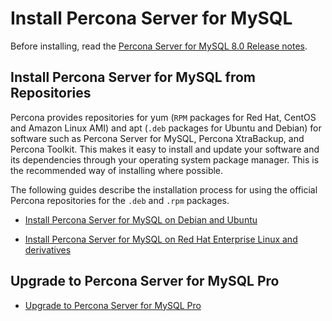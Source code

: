 # Install Percona Server for MySQL

Before installing, read the [Percona Server for MySQL 8.0 Release notes](release-notes/release-notes_index.md).

## Install Percona Server for MySQL from Repositories

Percona provides repositories for yum (`RPM` packages for Red Hat, CentOS and Amazon Linux AMI) and apt (`.deb` packages for Ubuntu and Debian) for software such as Percona Server for MySQL, Percona XtraBackup, and Percona Toolkit. This makes it easy to install and update your software and its dependencies through your operating system package manager. This is the recommended way of installing where possible.

The following guides describe the installation process for using the official Percona repositories for the `.deb` and `.rpm` packages.

* [Install Percona Server for MySQL on Debian and Ubuntu](apt-repo.md)

* [Install Percona Server for MySQL on Red Hat Enterprise Linux and derivatives](yum-repo.md)

## Upgrade to Percona Server for MySQL Pro

* [Upgrade to Percona Server for MySQL Pro](upgrade-pro.md)
